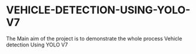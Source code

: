 # VEHICLE-DETECTION-USING-YOLO-V7
The Main aim of the project is to demonstrate the whole process Vehicle detection Using YOLO V7
